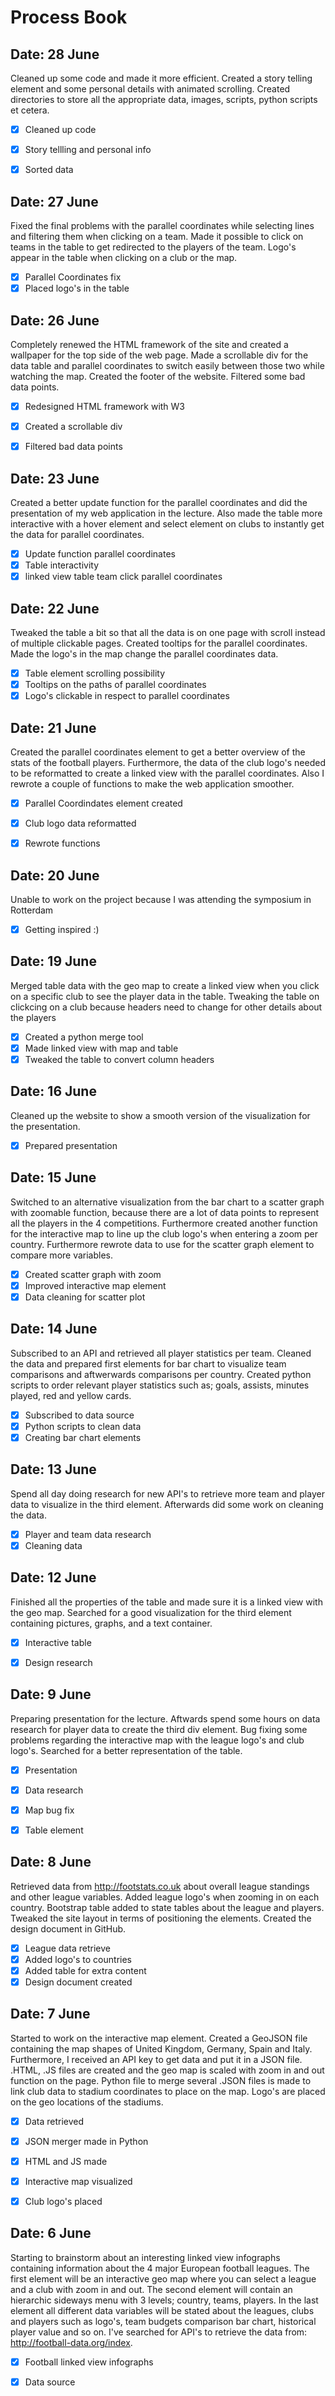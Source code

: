 # Process Book

## Date: 28 June
Cleaned up some code and made it more efficient. Created a story telling element and some personal details with animated scrolling.
Created directories to store all the appropriate data, images, scripts, python scripts et cetera.

- [x] Cleaned up code
- [x] Story tellling and personal info
- [x] Sorted data


## Date: 27 June
Fixed the final problems with the parallel coordinates while selecting lines and filtering them when clicking on a team.
Made it possible to click on teams in the table to get redirected to the players of the team. Logo's appear in the table
when clicking on a club or the map.

- [x] Parallel Coordinates fix
- [x] Placed logo's in the table

## Date: 26 June
Completely renewed the HTML framework of the site and created a wallpaper for the top side of the web page. Made a scrollable div for the data table and parallel coordinates to switch easily between those two while watching the map. Created the footer of the website.
Filtered some bad data points.

- [x] Redesigned HTML framework with W3
- [x] Created a scrollable div
- [x] Filtered bad data points


## Date: 23 June
Created a better update function for the parallel coordinates and did the presentation of my web application in the lecture.
Also made the table more interactive with a hover element and select element on clubs to instantly get the data for parallel coordinates.

- [x] Update function parallel coordinates
- [x] Table interactivity 
- [x] linked view table team click parallel coordinates

## Date: 22 June
Tweaked the table a bit so that all the data is on one page with scroll instead of multiple clickable pages. Created tooltips
for the parallel coordinates. Made the logo's in the map change the parallel coordinates data.

- [x] Table element scrolling possibility
- [x] Tooltips on the paths of parallel coordinates
- [x] Logo's clickable in respect to parallel coordinates

## Date: 21 June
Created the parallel coordinates element to get a better overview of the stats of the football players. Furthermore, the data of the club logo's needed to be reformatted to create a linked view with the parallel coordinates. Also I rewrote a couple of functions to make the web application smoother.

- [x] Parallel Coordindates element created
- [x] Club logo data reformatted
- [x] Rewrote functions


## Date: 20 June
Unable to work on the project because I was attending the symposium in Rotterdam

- [x] Getting inspired :)

## Date: 19 June
Merged table data with the geo map to create a linked view when you click on a specific club to see the player data in the table.
Tweaking the table on clickcing on a club because headers need to change for other details about the players

- [x] Created a python merge tool
- [x] Made linked view with map and table
- [x] Tweaked the table to convert column headers

## Date: 16 June
Cleaned up the website to show a smooth version of the visualization for the presentation.

- [x] Prepared presentation

## Date: 15 June
Switched to an alternative visualization from the bar chart to a scatter graph with zoomable function, because there are a lot of data points to represent all the players in the 4 competitions. Furthermore created another function for the interactive map to line up the club logo's when entering a zoom per country. Furthermore rewrote data to use for the scatter graph element to compare more variables.

- [x] Created scatter graph with zoom
- [x] Improved interactive map element
- [x] Data cleaning for scatter plot

## Date: 14 June
Subscribed to an API and retrieved all player statistics per team. Cleaned the data and prepared first elements for bar chart to visualize team comparisons and aftwerwards comparisons per country. Created python scripts to order relevant player statistics such as; goals, assists, minutes played, red and yellow cards.

- [x] Subscribed to data source
- [x] Python scripts to clean data
- [x] Creating bar chart elements

## Date: 13 June
Spend all day doing research for new API's to retrieve more team and player data to visualize in the third element. Afterwards did some work on cleaning the data.

- [x] Player and team data research
- [x] Cleaning data

## Date: 12 June
Finished all the properties of the table and made sure it is a linked view with the geo map. Searched for a good visualization for the third element containing pictures, graphs, and a text container.

- [x] Interactive table
- [x] Design research


## Date: 9 June
Preparing presentation for the lecture. Aftwards spend some hours on data research for player data to create the third div element.
Bug fixing some problems regarding the interactive map with the league logo's and club logo's. Searched for a better representation of the table.

- [x] Presentation
- [x] Data research
- [x] Map bug fix
- [x] Table element


## Date: 8 June
Retrieved data from http://footstats.co.uk about overall league standings and other league variables. Added league logo's when zooming in on each country. Bootstrap table added to state tables about the league and players. Tweaked the site layout in terms of positioning the elements.
Created the design document in GitHub.

- [x] League data retrieve
- [x] Added logo's to countries
- [x] Added table for extra content
- [x] Design document created

## Date: 7 June
Started to work on the interactive map element. Created a GeoJSON file containing the map shapes of United Kingdom, Germany, Spain and Italy. Furthermore, I received an API key to get data and put it in a JSON file. .HTML, .JS files are created and the geo map is scaled with zoom in and out function on the page. Python file to merge several .JSON files is made to link club data to stadium coordinates to place on the map. Logo's are placed on the geo locations of the stadiums.

- [x] Data retrieved
- [x] JSON merger made in Python
- [x] HTML and JS made
- [x] Interactive map visualized
- [x] Club logo's placed


## Date: 6 June
Starting to brainstorm about an interesting linked view infographs containing information about the 4 major European football leagues.
The first element will be an interactive geo map where you can select a league and a club with zoom in and out. The second element will contain an hierarchic sideways menu with 3 levels; country, teams, players. In the last element all different data variables will be stated about the leagues, clubs and players such as logo's, team budgets comparison bar chart, historical player value and so on. I've searched for API's to retrieve the data from: http://football-data.org/index. 

- [x] Football linked view infographs
- [x] Data source

